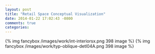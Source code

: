 ```yaml
---
layout: post
title: "Retail Space Conceptual Visualization"
date: 2014-01-22 17:02:43 -0800
comments: true
categories: 
---
```

{% img fancybox /images/work/int-interiorsx.png 398 image %}
{% img fancybox /images/work/typ-oblique-detl04A.png 398 image %}